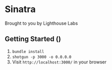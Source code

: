 Sinatra
=============

Brought to you by Lighthouse Labs

## Getting Started ()

1. `bundle install`
2. `shotgun -p 3000 -o 0.0.0.0`
3. Visit `http://localhost:3000/` in your browser
